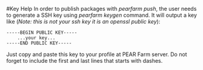 #Key Help
In order to publish packages with _*pearfarm push*_, the user needs to generate a SSH key using _*pearfarm keygen*_ command. It will output a key like (*Note: this is not your ssh key it is an openssl public key*):

	-----BEGIN PUBLIC KEY-----
    	...your key...
	-----END PUBLIC KEY-----

Just copy and paste this key to your profile at PEAR Farm server. Do not forget to include the first and last lines that starts with dashes.
